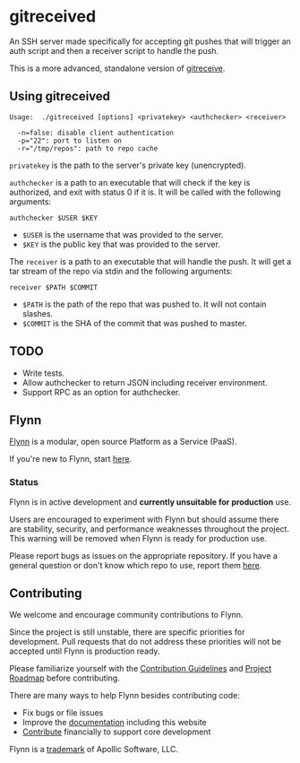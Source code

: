 # gitreceived

An SSH server made specifically for accepting git pushes that will trigger an auth script and then a receiver script to handle the push.

This is a more advanced, standalone version of [gitreceive](https://github.com/progrium/gitreceive).

## Using gitreceived

```
Usage:  ./gitreceived [options] <privatekey> <authchecker> <receiver>

  -n=false: disable client authentication
  -p="22": port to listen on
  -r="/tmp/repos": path to repo cache
```

`privatekey` is the path to the server's private key (unencrypted).

`authchecker` is a path to an executable that will check if the key is authorized, and exit with status 0 if it is. It will be called with the following arguments:

    authchecker $USER $KEY

* `$USER` is the username that was provided to the server.
* `$KEY` is the public key that was provided to the server.

The `receiver` is a path to an executable that will handle the push. It will get a tar stream of the repo via stdin and the following arguments:

    receiver $PATH $COMMIT

* `$PATH` is the path of the repo that was pushed to. It will not contain slashes.
* `$COMMIT` is the SHA of the commit that was pushed to master.

## TODO

* Write tests.
* Allow authchecker to return JSON including receiver environment.
* Support RPC as an option for authchecker.

## Flynn 

[Flynn](https://flynn.io) is a modular, open source Platform as a Service (PaaS). 

If you're new to Flynn, start [here](https://github.com/flynn/flynn).

### Status

Flynn is in active development and **currently unsuitable for production** use. 

Users are encouraged to experiment with Flynn but should assume there are stability, security, and performance weaknesses throughout the project. This warning will be removed when Flynn is ready for production use.

Please report bugs as issues on the appropriate repository. If you have a general question or don't know which repo to use, report them [here](https://github.com/flynn/flynn/issues).

## Contributing

We welcome and encourage community contributions to Flynn.

Since the project is still unstable, there are specific priorities for development. Pull requests that do not address these priorities will not be accepted until Flynn is production ready.

Please familiarize yourself with the [Contribution Guidelines](https://flynn.io/docs/contributing) and [Project Roadmap](https://flynn.io/docs/roadmap) before contributing.

There are many ways to help Flynn besides contributing code:

 - Fix bugs or file issues
 - Improve the [documentation](https://github.com/flynn/flynn.io) including this website
 - [Contribute](https://flynn.io/#sponsor) financially to support core development

Flynn is a [trademark](https://flynn.io/docs/trademark-guidelines) of Apollic Software, LLC.
